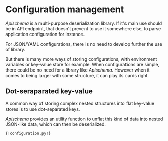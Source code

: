 # Configuration management

*Apischema* is a multi-purpose deserialization library. If it's main use should be in API endpoint, that doesn't prevent to use it somewhere else, to parse application configuration for instance.

For JSON/YAML configurations, there is no need to develop further the use of library.

But there is many more ways of storing configurations, with environment variables or key-value store for example. When configurations are simple, there could be no need for a library like *Apischema*. However when it comes to being larger with some structure, it can play its cards right. 

## Dot-seraparated key-value

A common way of storing complex nested structures into flat key-value stores is to use dot-separated keys. 

*Apischema* provides an utility function to unflat this kind of data into nested JSON-like data, which can then be deserialized.

```python
{!configuration.py!}
```

